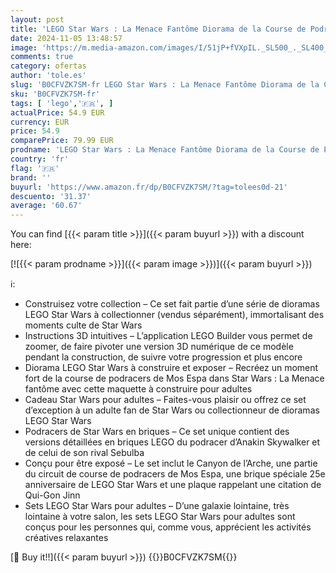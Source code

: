 ```yaml
---
layout: post
title: 'LEGO Star Wars : La Menace Fantôme Diorama de la Course de Podracers de Mos Espa - Maquette à Construire - Set de Collection à Offrir aux Adultes - Inclut Le Podracer d’Anakin Skywalker 75380'
date: 2024-11-05 13:48:57
image: 'https://m.media-amazon.com/images/I/51jP+fVXpIL._SL500_._SL400_.jpg'
comments: true
category: ofertas
author: 'tole.es'
slug: 'B0CFVZK7SM-fr LEGO Star Wars : La Menace Fantôme Diorama de la Course de...'
sku: 'B0CFVZK7SM-fr'
tags: [ 'lego','🇫🇷', ]
actualPrice: 54.9 EUR
currency: EUR
price: 54.9
comparePrice: 79.99 EUR
prodname: 'LEGO Star Wars : La Menace Fantôme Diorama de la Course de Podracers de Mos Espa - Maquette à Construire - Set de Collection à Offrir aux Adultes - Inclut Le Podracer d’Anakin Skywalker 75380'
country: 'fr'
flag: '🇫🇷'
brand: ''
buyurl: 'https://www.amazon.fr/dp/B0CFVZK7SM/?tag=tolees0d-21'
descuento: '31.37'
average: '60.67'
---
```


You can find [{{< param title >}}]({{< param buyurl >}}) with a discount here:

[![{{< param prodname >}}]({{< param image >}})]({{< param buyurl >}})

ℹ️:

- Construisez votre collection – Ce set fait partie d’une série de dioramas LEGO Star Wars à collectionner (vendus séparément), immortalisant des moments culte de Star Wars
- Instructions 3D intuitives – L’application LEGO Builder vous permet de zoomer, de faire pivoter une version 3D numérique de ce modèle pendant la construction, de suivre votre progression et plus encore
- Diorama LEGO Star Wars à construire et exposer – Recréez un moment fort de la course de podracers de Mos Espa dans Star Wars : La Menace fantôme avec cette maquette à construire pour adultes
- Cadeau Star Wars pour adultes – Faites-vous plaisir ou offrez ce set d’exception à un adulte fan de Star Wars ou collectionneur de dioramas LEGO Star Wars
- Podracers de Star Wars en briques – Ce set unique contient des versions détaillées en briques LEGO du podracer d’Anakin Skywalker et de celui de son rival Sebulba
- Conçu pour être exposé – Le set inclut le Canyon de l’Arche, une partie du circuit de course de podracers de Mos Espa, une brique spéciale 25e anniversaire de LEGO Star Wars et une plaque rappelant une citation de Qui-Gon Jinn
- Sets LEGO Star Wars pour adultes – D’une galaxie lointaine, très lointaine à votre salon, les sets LEGO Star Wars pour adultes sont conçus pour les personnes qui, comme vous, apprécient les activités créatives relaxantes

[🛒 Buy it!!]({{< param buyurl >}})
{{<world>}}B0CFVZK7SM{{</world>}}
